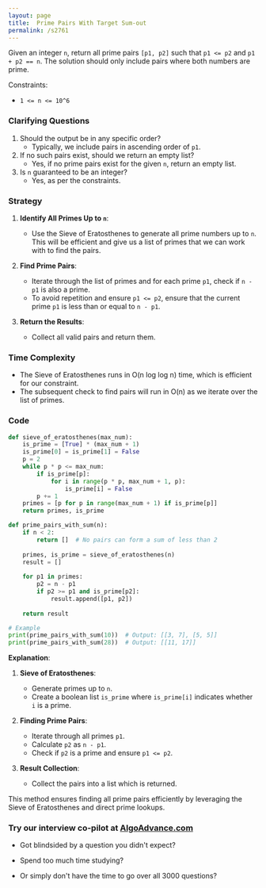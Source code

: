 ```yaml
---
layout: page
title:  Prime Pairs With Target Sum-out
permalink: /s2761
---
```


Given an integer `n`, return all prime pairs `[p1, p2]` such that `p1 <= p2` and `p1 + p2 == n`. The solution should only include pairs where both numbers are prime.

Constraints:
- `1 <= n <= 10^6`

### Clarifying Questions

1. Should the output be in any specific order?
   - Typically, we include pairs in ascending order of `p1`.
2. If no such pairs exist, should we return an empty list?
   - Yes, if no prime pairs exist for the given `n`, return an empty list.
3. Is `n` guaranteed to be an integer?
   - Yes, as per the constraints.

### Strategy

1. **Identify All Primes Up to `n`**:
   - Use the Sieve of Eratosthenes to generate all prime numbers up to `n`. This will be efficient and give us a list of primes that we can work with to find the pairs.

2. **Find Prime Pairs**:
   - Iterate through the list of primes and for each prime `p1`, check if `n - p1` is also a prime.
   - To avoid repetition and ensure `p1 <= p2`, ensure that the current prime `p1` is less than or equal to `n - p1`.

3. **Return the Results**:
   - Collect all valid pairs and return them.

### Time Complexity

- The Sieve of Eratosthenes runs in O(n log log n) time, which is efficient for our constraint.
- The subsequent check to find pairs will run in O(n) as we iterate over the list of primes.

### Code

```python
def sieve_of_eratosthenes(max_num):
    is_prime = [True] * (max_num + 1)
    is_prime[0] = is_prime[1] = False
    p = 2
    while p * p <= max_num:
        if is_prime[p]:
            for i in range(p * p, max_num + 1, p):
                is_prime[i] = False
        p += 1
    primes = [p for p in range(max_num + 1) if is_prime[p]]
    return primes, is_prime

def prime_pairs_with_sum(n):
    if n < 2:
        return []  # No pairs can form a sum of less than 2
    
    primes, is_prime = sieve_of_eratosthenes(n)
    result = []
    
    for p1 in primes:
        p2 = n - p1
        if p2 >= p1 and is_prime[p2]:
            result.append([p1, p2])
    
    return result

# Example
print(prime_pairs_with_sum(10))  # Output: [[3, 7], [5, 5]]
print(prime_pairs_with_sum(28))  # Output: [[11, 17]]
```

**Explanation**:
1. **Sieve of Eratosthenes**:
   - Generate primes up to `n`.
   - Create a boolean list `is_prime` where `is_prime[i]` indicates whether `i` is a prime.

2. **Finding Prime Pairs**:
   - Iterate through all primes `p1`.
   - Calculate `p2` as `n - p1`.
   - Check if `p2` is a prime and ensure `p1 <= p2`.

3. **Result Collection**:
   - Collect the pairs into a list which is returned.

This method ensures finding all prime pairs efficiently by leveraging the Sieve of Eratosthenes and direct prime lookups.


### Try our interview co-pilot at [AlgoAdvance.com](https://algoAdvance.com)

- Got blindsided by a question you didn't expect?

- Spend too much time studying?

- Or simply don't have the time to go over all 3000 questions?

